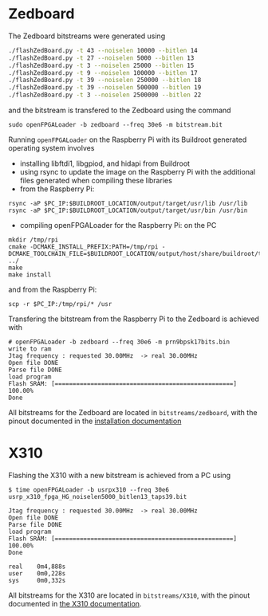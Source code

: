 # Zedboard

The Zedboard bitstreams were generated using
```bash
./flashZedBoard.py -t 43 --noiselen 10000 --bitlen 14
./flashZedBoard.py -t 27 --noiselen 5000 --bitlen 13
./flashZedBoard.py -t 3 --noiselen 25000 --bitlen 15
./flashZedBoard.py -t 9 --noiselen 100000 --bitlen 17
./flashZedBoard.py -t 39 --noiselen 250000 --bitlen 18
./flashZedBoard.py -t 39 --noiselen 500000 --bitlen 19
./flashZedBoard.py -t 3 --noiselen 2500000 --bitlen 22
```
and the bitstream is transfered to the Zedboard using the command
```
sudo openFPGALoader -b zedboard --freq 30e6 -m bitstream.bit 
```

Running ``openFPGALoader`` on the Raspberry Pi with its Buildroot generated
operating system involves
* installing libftdi1, libgpiod, and hidapi from Buildroot
* using rsync to update the image on the Raspberry Pi with the additional
files generated when compiling these libraries
* from the Raspberry Pi:
```
rsync -aP $PC_IP:$BUILDROOT_LOCATION/output/target/usr/lib /usr/lib
rsync -aP $PC_IP:$BUILDROOT_LOCATION/output/target/usr/bin /usr/bin
```
* compiling openFPGALoader for the Raspberry Pi: on the PC
```
mkdir /tmp/rpi
cmake -DCMAKE_INSTALL_PREFIX:PATH=/tmp/rpi -DCMAKE_TOOLCHAIN_FILE=$BUILDROOT_LOCATION/output/host/share/buildroot/toolchainfile.cmake ../
make
make install
```
and from the Raspberry Pi:
```
scp -r $PC_IP:/tmp/rpi/* /usr
```

Transfering the bitstream from the Raspberry Pi to the Zedboard is achieved with
```
# openFPGALoader -b zedboard --freq 30e6 -m prn9bpsk17bits.bin
write to ram
Jtag frequency : requested 30.00MHz  -> real 30.00MHz 
Open file DONE
Parse file DONE
load program
Flash SRAM: [==================================================]
100.00%
Done
```

All bitstreams for the Zedboard are located in ``bitstreams/zedboard``, with the pinout documented
in the [installation documentation](../Doc/0_Installation.md)

# X310

Flashing the X310 with a new bitstream is achieved from a PC using
```
$ time openFPGALoader -b usrpx310 --freq 30e6 usrp_x310_fpga_HG_noiselen5000_bitlen13_taps39.bit 

Jtag frequency : requested 30.00MHz  -> real 30.00MHz 
Open file DONE
Parse file DONE
load program
Flash SRAM: [==================================================] 100.00%
Done

real    0m4,888s
user    0m0,228s
sys     0m0,332s
```

All bitstreams for the X310 are located in ``bitstreams/X310``, with the pinout documented
in [the X310 documentation](../Doc/8_X310.md).
